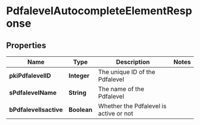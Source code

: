 

# PdfalevelAutocompleteElementResponse

## Properties

Name | Type | Description | Notes
------------ | ------------- | ------------- | -------------
**pkiPdfalevelID** | **Integer** | The unique ID of the Pdfalevel | 
**sPdfalevelName** | **String** | The name of the Pdfalevel | 
**bPdfalevelIsactive** | **Boolean** | Whether the Pdfalevel is active or not | 





